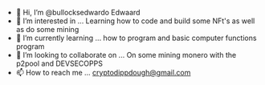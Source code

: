 - 👋 Hi, I’m @bullocksedwardo  Edwaard 
- 👀 I’m interested in ... Learning how to code and build some NFt's as well as do some mining
- 🌱 I’m currently learning ... how to program and basic computer functions program
- 💞️ I’m looking to collaborate on ... On some mining monero with the p2pool and DEVSECOPPS
- 📫 How to reach me ... cryptodippdough@gmail.com 

<!---
bullocksedwardo/bullocksedwardo is a ✨ special ✨ repository because its `README.md` (this file) appears on your GitHub profile.
You can click the Preview link to take a look at your changes.
--->
